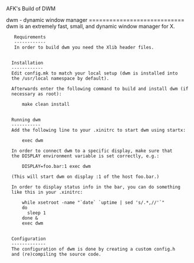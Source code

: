 AFK's Build of DWM

dwm - dynamic window manager
       ============================
       dwm is an extremely fast, small, and dynamic window manager for X.
       
       
       Requirements
       ------------
       In order to build dwm you need the Xlib header files.
       
      
      Installation
      ------------
      Edit config.mk to match your local setup (dwm is installed into
      the /usr/local namespace by default).
      
      Afterwards enter the following command to build and install dwm (if
      necessary as root):
      
          make clean install
      
      
      Running dwm
      -----------
      Add the following line to your .xinitrc to start dwm using startx:
      
          exec dwm
      
      In order to connect dwm to a specific display, make sure that
      the DISPLAY environment variable is set correctly, e.g.:
      
          DISPLAY=foo.bar:1 exec dwm
      
      (This will start dwm on display :1 of the host foo.bar.)
      
      In order to display status info in the bar, you can do something
      like this in your .xinitrc:
      
          while xsetroot -name "`date` `uptime | sed 's/.*,//'`"
          do
          	sleep 1
          done &
          exec dwm
      
      
      Configuration
      -------------
      The configuration of dwm is done by creating a custom config.h
      and (re)compiling the source code.

